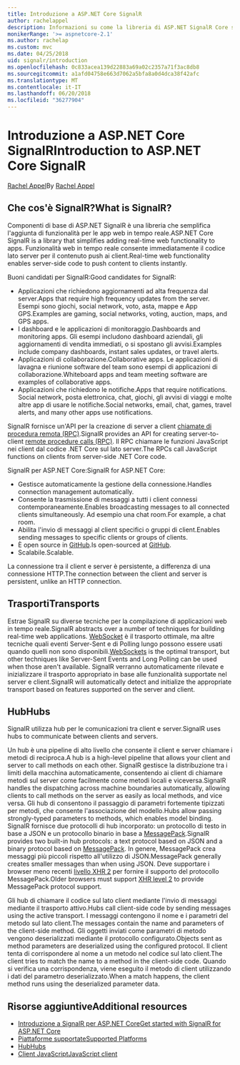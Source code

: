 ```yaml
---
title: Introduzione a ASP.NET Core SignalR
author: rachelappel
description: Informazioni su come la libreria di ASP.NET SignalR Core semplifica l'aggiunta di funzionalità in tempo reale alle app.
monikerRange: '>= aspnetcore-2.1'
ms.author: rachelap
ms.custom: mvc
ms.date: 04/25/2018
uid: signalr/introduction
ms.openlocfilehash: 0c833acea139d22883a69a02c2357a71f3ac8db8
ms.sourcegitcommit: a1afd04758e663d7062a5bfa8a0d4dca38f42afc
ms.translationtype: MT
ms.contentlocale: it-IT
ms.lasthandoff: 06/20/2018
ms.locfileid: "36277904"
---
```

# <a name="introduction-to-aspnet-core-signalr"></a><span data-ttu-id="479bb-103">Introduzione a ASP.NET Core SignalR</span><span class="sxs-lookup"><span data-stu-id="479bb-103">Introduction to ASP.NET Core SignalR</span></span>

<span data-ttu-id="479bb-104">[Rachel Appel](https://twitter.com/rachelappel)</span><span class="sxs-lookup"><span data-stu-id="479bb-104">By [Rachel Appel](https://twitter.com/rachelappel)</span></span>

## <a name="what-is-signalr"></a><span data-ttu-id="479bb-105">Che cos'è SignalR?</span><span class="sxs-lookup"><span data-stu-id="479bb-105">What is SignalR?</span></span>

<span data-ttu-id="479bb-106">Componenti di base di ASP.NET SignalR è una libreria che semplifica l'aggiunta di funzionalità per le app web in tempo reale.</span><span class="sxs-lookup"><span data-stu-id="479bb-106">ASP.NET Core SignalR is a library that simplifies adding real-time web functionality to apps.</span></span> <span data-ttu-id="479bb-107">Funzionalità web in tempo reale consente immediatamente il codice lato server per il contenuto push ai client.</span><span class="sxs-lookup"><span data-stu-id="479bb-107">Real-time web functionality enables server-side code to push content to clients instantly.</span></span>

<span data-ttu-id="479bb-108">Buoni candidati per SignalR:</span><span class="sxs-lookup"><span data-stu-id="479bb-108">Good candidates for SignalR:</span></span>

* <span data-ttu-id="479bb-109">Applicazioni che richiedono aggiornamenti ad alta frequenza dal server.</span><span class="sxs-lookup"><span data-stu-id="479bb-109">Apps that require high frequency updates from the server.</span></span> <span data-ttu-id="479bb-110">Esempi sono giochi, social network, voto, asta, mappe e App GPS.</span><span class="sxs-lookup"><span data-stu-id="479bb-110">Examples are gaming, social networks, voting, auction, maps, and GPS apps.</span></span>
* <span data-ttu-id="479bb-111">I dashboard e le applicazioni di monitoraggio.</span><span class="sxs-lookup"><span data-stu-id="479bb-111">Dashboards and monitoring apps.</span></span> <span data-ttu-id="479bb-112">Gli esempi includono dashboard aziendali, gli aggiornamenti di vendita immediati, o si spostano gli avvisi.</span><span class="sxs-lookup"><span data-stu-id="479bb-112">Examples include company dashboards, instant sales updates, or travel alerts.</span></span>
* <span data-ttu-id="479bb-113">Applicazioni di collaborazione.</span><span class="sxs-lookup"><span data-stu-id="479bb-113">Collaborative apps.</span></span> <span data-ttu-id="479bb-114">Le applicazioni di lavagna e riunione software del team sono esempi di applicazioni di collaborazione.</span><span class="sxs-lookup"><span data-stu-id="479bb-114">Whiteboard apps and team meeting software are examples of collaborative apps.</span></span>
* <span data-ttu-id="479bb-115">Applicazioni che richiedono le notifiche.</span><span class="sxs-lookup"><span data-stu-id="479bb-115">Apps that require notifications.</span></span> <span data-ttu-id="479bb-116">Social network, posta elettronica, chat, giochi, gli avvisi di viaggi e molte altre app di usare le notifiche.</span><span class="sxs-lookup"><span data-stu-id="479bb-116">Social networks, email, chat, games, travel alerts, and many other apps use notifications.</span></span>

<span data-ttu-id="479bb-117">SignalR fornisce un'API per la creazione di server a client [chiamate di procedura remota (RPC)](https://wikipedia.org/wiki/Remote_procedure_call).</span><span class="sxs-lookup"><span data-stu-id="479bb-117">SignalR provides an API for creating server-to-client [remote procedure calls (RPC)](https://wikipedia.org/wiki/Remote_procedure_call).</span></span> <span data-ttu-id="479bb-118">Il RPC chiamare le funzioni JavaScript nei client dal codice .NET Core sul lato server.</span><span class="sxs-lookup"><span data-stu-id="479bb-118">The RPCs call JavaScript functions on clients from server-side .NET Core code.</span></span>

<span data-ttu-id="479bb-119">SignalR per ASP.NET Core:</span><span class="sxs-lookup"><span data-stu-id="479bb-119">SignalR for ASP.NET Core:</span></span>

* <span data-ttu-id="479bb-120">Gestisce automaticamente la gestione della connessione.</span><span class="sxs-lookup"><span data-stu-id="479bb-120">Handles connection management automatically.</span></span>
* <span data-ttu-id="479bb-121">Consente la trasmissione di messaggi a tutti i client connessi contemporaneamente.</span><span class="sxs-lookup"><span data-stu-id="479bb-121">Enables broadcasting messages to all connected clients simultaneously.</span></span> <span data-ttu-id="479bb-122">Ad esempio una chat room.</span><span class="sxs-lookup"><span data-stu-id="479bb-122">For example, a chat room.</span></span>
* <span data-ttu-id="479bb-123">Abilita l'invio di messaggi al client specifici o gruppi di client.</span><span class="sxs-lookup"><span data-stu-id="479bb-123">Enables sending messages to specific clients or groups of clients.</span></span>
* <span data-ttu-id="479bb-124">È open source in [GitHub](https://github.com/aspnet/signalr).</span><span class="sxs-lookup"><span data-stu-id="479bb-124">Is open-sourced at [GitHub](https://github.com/aspnet/signalr).</span></span>
* <span data-ttu-id="479bb-125">Scalabile.</span><span class="sxs-lookup"><span data-stu-id="479bb-125">Scalable.</span></span>

<span data-ttu-id="479bb-126">La connessione tra il client e server è persistente, a differenza di una connessione HTTP.</span><span class="sxs-lookup"><span data-stu-id="479bb-126">The connection between the client and server is persistent, unlike an HTTP connection.</span></span>

## <a name="transports"></a><span data-ttu-id="479bb-127">Trasporti</span><span class="sxs-lookup"><span data-stu-id="479bb-127">Transports</span></span>

<span data-ttu-id="479bb-128">Estrae SignalR su diverse tecniche per la compilazione di applicazioni web in tempo reale.</span><span class="sxs-lookup"><span data-stu-id="479bb-128">SignalR abstracts over a number of techniques for building real-time web applications.</span></span> <span data-ttu-id="479bb-129">[WebSocket](https://tools.ietf.org/html/rfc7118) è il trasporto ottimale, ma altre tecniche quali eventi Server-Sent e di Polling lungo possono essere usati quando quelli non sono disponibili.</span><span class="sxs-lookup"><span data-stu-id="479bb-129">[WebSockets](https://tools.ietf.org/html/rfc7118) is the optimal transport, but other techniques like Server-Sent Events and Long Polling can be used when those aren't available.</span></span> <span data-ttu-id="479bb-130">SignalR verranno automaticamente rilevate e inizializzare il trasporto appropriato in base alle funzionalità supportate nel server e client.</span><span class="sxs-lookup"><span data-stu-id="479bb-130">SignalR will automatically detect and initialize the appropriate transport based on features supported on the server and client.</span></span>

## <a name="hubs"></a><span data-ttu-id="479bb-131">Hub</span><span class="sxs-lookup"><span data-stu-id="479bb-131">Hubs</span></span>

<span data-ttu-id="479bb-132">SignalR utilizza hub per le comunicazioni tra client e server.</span><span class="sxs-lookup"><span data-stu-id="479bb-132">SignalR uses hubs to communicate between clients and servers.</span></span>

<span data-ttu-id="479bb-133">Un hub è una pipeline di alto livello che consente il client e server chiamare i metodi di reciproca.</span><span class="sxs-lookup"><span data-stu-id="479bb-133">A hub is a high-level pipeline that allows your client and server to call methods on each other.</span></span> <span data-ttu-id="479bb-134">SignalR gestisce la distribuzione tra i limiti della macchina automaticamente, consentendo ai client di chiamare metodi sul server come facilmente come metodi locali e viceversa.</span><span class="sxs-lookup"><span data-stu-id="479bb-134">SignalR handles the dispatching across machine boundaries automatically, allowing clients to call methods on the server as easily as local methods, and vice versa.</span></span> <span data-ttu-id="479bb-135">Gli hub di consentono il passaggio di parametri fortemente tipizzati per metodi, che consente l'associazione del modello.</span><span class="sxs-lookup"><span data-stu-id="479bb-135">Hubs allow passing strongly-typed parameters to methods, which enables model binding.</span></span> <span data-ttu-id="479bb-136">SignalR fornisce due protocolli di hub incorporato: un protocollo di testo in base a JSON e un protocollo binario in base a [MessagePack](https://msgpack.org/).</span><span class="sxs-lookup"><span data-stu-id="479bb-136">SignalR provides two built-in hub protocols: a text protocol based on JSON and a binary protocol based on [MessagePack](https://msgpack.org/).</span></span>  <span data-ttu-id="479bb-137">In genere, MessagePack crea messaggi più piccoli rispetto all'utilizzo di JSON.</span><span class="sxs-lookup"><span data-stu-id="479bb-137">MessagePack generally creates smaller messages than when using JSON.</span></span> <span data-ttu-id="479bb-138">Deve supportare i browser meno recenti [livello XHR 2](https://caniuse.com/#feat=xhr2) per fornire il supporto del protocollo MessagePack.</span><span class="sxs-lookup"><span data-stu-id="479bb-138">Older browsers must support [XHR level 2](https://caniuse.com/#feat=xhr2) to provide MessagePack protocol support.</span></span>

<span data-ttu-id="479bb-139">Gli hub di chiamare il codice sul lato client mediante l'invio di messaggi mediante il trasporto attivo.</span><span class="sxs-lookup"><span data-stu-id="479bb-139">Hubs call client-side code by sending messages using the active transport.</span></span> <span data-ttu-id="479bb-140">I messaggi contengono il nome e i parametri del metodo sul lato client.</span><span class="sxs-lookup"><span data-stu-id="479bb-140">The messages contain the name and parameters of the client-side method.</span></span> <span data-ttu-id="479bb-141">Gli oggetti inviati come parametri di metodo vengono deserializzati mediante il protocollo configurato.</span><span class="sxs-lookup"><span data-stu-id="479bb-141">Objects sent as method parameters are deserialized using the configured protocol.</span></span> <span data-ttu-id="479bb-142">Il client tenta di corrispondere al nome a un metodo nel codice sul lato client.</span><span class="sxs-lookup"><span data-stu-id="479bb-142">The client tries to match the name to a method in the client-side code.</span></span> <span data-ttu-id="479bb-143">Quando si verifica una corrispondenza, viene eseguito il metodo di client utilizzando i dati del parametro deserializzato.</span><span class="sxs-lookup"><span data-stu-id="479bb-143">When a match happens, the client method runs using the deserialized parameter data.</span></span>

## <a name="additional-resources"></a><span data-ttu-id="479bb-144">Risorse aggiuntive</span><span class="sxs-lookup"><span data-stu-id="479bb-144">Additional resources</span></span>

* [<span data-ttu-id="479bb-145">Introduzione a SignalR per ASP.NET Core</span><span class="sxs-lookup"><span data-stu-id="479bb-145">Get started with SignalR for ASP.NET Core</span></span>](xref:tutorials/signalr)
* [<span data-ttu-id="479bb-146">Piattaforme supportate</span><span class="sxs-lookup"><span data-stu-id="479bb-146">Supported Platforms</span></span>](xref:signalr/supported-platforms)
* [<span data-ttu-id="479bb-147">Hub</span><span class="sxs-lookup"><span data-stu-id="479bb-147">Hubs</span></span>](xref:signalr/hubs)
* [<span data-ttu-id="479bb-148">Client JavaScript</span><span class="sxs-lookup"><span data-stu-id="479bb-148">JavaScript client</span></span>](xref:signalr/javascript-client)
